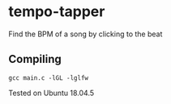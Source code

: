 # tempo-tapper
Find the BPM of a song by clicking to the beat

## Compiling
```
gcc main.c -lGL -lglfw
```
Tested on Ubuntu 18.04.5
